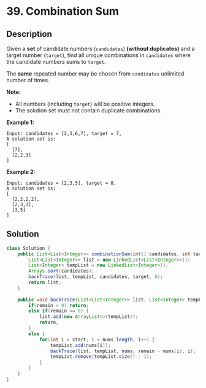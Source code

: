 # 39. Combination Sum

## Description
Given a **set** of candidate numbers (`candidates`) **(without duplicates)** and a target number (`target`), find all unique combinations in `candidates` where the candidate numbers sums to `target`.

The **same** repeated number may be chosen from `candidates` unlimited number of times.

**Note:**

- All numbers (including `target`) will be positive integers.
- The solution set must not contain duplicate combinations.

**Example 1:**

```
Input: candidates = [2,3,6,7], target = 7,
A solution set is:
[
  [7],
  [2,2,3]
]
```

**Example 2:**

```
Input: candidates = [2,3,5], target = 8,
A solution set is:
[
  [2,2,2,2],
  [2,3,3],
  [3,5]
]
```

## Solution

```java
class Solution {
    public List<List<Integer>> combinationSum(int[] candidates, int target) {
        List<List<Integer>> list = new LinkedList<List<Integer>>();
        List<Integer> tempList = new LinkedList<Integer>();
        Arrays.sort(candidates);
        backTrace(list, tempList, candidates, target, 0);
        return list;
    }
    
    public void backTrace(List<List<Integer>> list, List<Integer> tempList,int[] nums, int remain, int start) {
        if(remain < 0) return;
        else if(remain == 0) {
            list.add(new ArrayList<>(tempList));
            return;
        }
        else {
            for(int i = start; i < nums.length; i++) {
                tempList.add(nums[i]);
                backTrace(list, tempList, nums, remain - nums[i], i);
                tempList.remove(tempList.size() - 1);
            }
        }
    }
}
```
